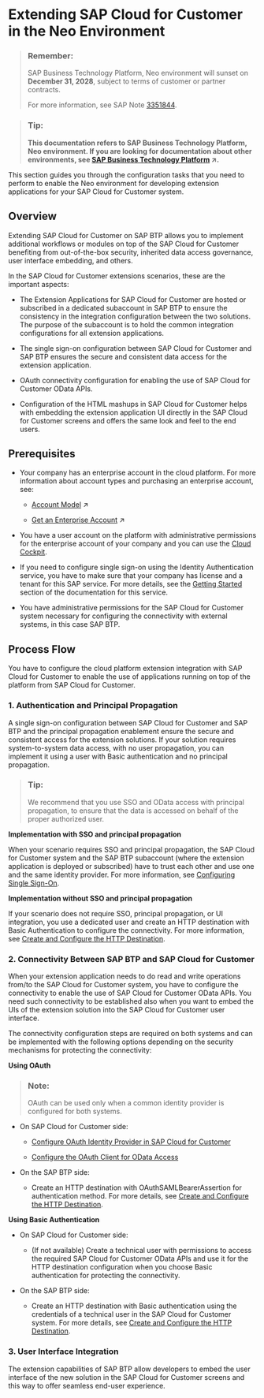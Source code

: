 <!-- loioeea73b48fe3e48e78f03a0a1394a064c -->

# Extending SAP Cloud for Customer in the Neo Environment

> ### Remember:  
> SAP Business Technology Platform, Neo environment will sunset on **December 31, 2028**, subject to terms of customer or partner contracts.
> 
> For more information, see SAP Note [3351844](https://me.sap.com/notes/3351844).

> ### Tip:  
> **This documentation refers to SAP Business Technology Platform, Neo environment. If you are looking for documentation about other environments, see [SAP Business Technology Platform](https://help.sap.com/viewer/65de2977205c403bbc107264b8eccf4b/Cloud/en-US/6a2c1ab5a31b4ed9a2ce17a5329e1dd8.html "SAP Business Technology Platform (SAP BTP) is an integrated offering comprised of four technology portfolios: database and data management, application development and integration, analytics, and intelligent technologies. The platform offers users the ability to turn data into business value, compose end-to-end business processes, and build and extend SAP applications quickly.") :arrow_upper_right:.**

This section guides you through the configuration tasks that you need to perform to enable the Neo environment for developing extension applications for your SAP Cloud for Customer system.



<a name="loioeea73b48fe3e48e78f03a0a1394a064c__section_h3w_wdk_ndb"/>

## Overview

Extending SAP Cloud for Customer on SAP BTP allows you to implement additional workflows or modules on top of the SAP Cloud for Customer benefiting from out-of-the-box security, inherited data access governance, user interface embedding, and others.

In the SAP Cloud for Customer extensions scenarios, these are the important aspects:

-   The Extension Applications for SAP Cloud for Customer are hosted or subscribed in a dedicated subaccount in SAP BTP to ensure the consistency in the integration configuration between the two solutions. The purpose of the subaccount is to hold the common integration configurations for all extension applications.

-   The single sign-on configuration between SAP Cloud for Customer and SAP BTP ensures the secure and consistent data access for the extension application.

-   OAuth connectivity configuration for enabling the use of SAP Cloud for Customer OData APIs.

-   Configuration of the HTML mashups in SAP Cloud for Customer helps with embedding the extension application UI directly in the SAP Cloud for Customer screens and offers the same look and feel to the end users.




<a name="loioeea73b48fe3e48e78f03a0a1394a064c__section_dh4_ntk_ndb"/>

## Prerequisites

-   Your company has an enterprise account in the cloud platform. For more information about account types and purchasing an enterprise account, see:
    -   [Account Model](https://help.sap.com/viewer/65de2977205c403bbc107264b8eccf4b/Cloud/en-US/8ed4a705efa0431b910056c0acdbf377.html#loio8ed4a705efa0431b910056c0acdbf377 "Learn more about the different types of accounts on SAP BTP and how they relate to each other.") :arrow_upper_right:

    -   [Get an Enterprise Account](https://help.sap.com/viewer/65de2977205c403bbc107264b8eccf4b/Cloud/en-US/d61c2819034b48e68145c45c36acba6e.html#loio82f9ff522f754e26ae89e0cd7ec7aa11 "To use an enterprise account, you can either purchase a customer account, join the partner program to purchase a partner account, or self-register for an enterprise account to try out free tier service plans.") :arrow_upper_right:


-   You have a user account on the platform with administrative permissions for the enterprise account of your company and you can use the [Cloud Cockpit](https://help.sap.com/viewer/65de2977205c403bbc107264b8eccf4b/Cloud/en-US/e47748b5bb571014afedc70595804f3e.html).

-   If you need to configure single sign-on using the Identity Authentication service, you have to make sure that your company has license and a tenant for this SAP service. For more details, see the [Getting Started](https://help.sap.com/viewer/6d6d63354d1242d185ab4830fc04feb1/Cloud/en-US/31af7da133874e199a7df1d42905241b.html) section of the documentation for this service.
-   You have administrative permissions for the SAP Cloud for Customer system necessary for configuring the connectivity with external systems, in this case SAP BTP.



<a name="loioeea73b48fe3e48e78f03a0a1394a064c__section_c2w_qbf_l2b"/>

## Process Flow

You have to configure the cloud platform extension integration with SAP Cloud for Customer to enable the use of applications running on top of the platform from SAP Cloud for Customer.



### 1. Authentication and Principal Propagation

A single sign-on configuration between SAP Cloud for Customer and SAP BTP and the principal propagation enablement ensure the secure and consistent access for the extension solutions. If your solution requires system-to-system data access, with no user propagation, you can implement it using a user with Basic authentication and no principal propagation.

> ### Tip:  
> We recommend that you use SSO and OData access with principal propagation, to ensure that the data is accessed on behalf of the proper authorized user.

**Implementation with SSO and principal propagation**

When your scenario requires SSO and principal propagation, the SAP Cloud for Customer system and the SAP BTP subaccount \(where the extension application is deployed or subscribed\) have to trust each other and use one and the same identity provider. For more information, see [Configuring Single Sign-On](configuring-single-sign-on-625f2c3.md).

**Implementation without SSO and principal propagation**

If your scenario does not require SSO, principal propagation, or UI integration, you use a dedicated user and create an HTTP destination with Basic Authentication to configure the connectivity. For more information, see [Create and Configure the HTTP Destination](create-and-configure-the-http-destination-9292948.md).



### 2. Connectivity Between SAP BTP and SAP Cloud for Customer

When your extension application needs to do read and write operations from/to the SAP Cloud for Customer system, you have to configure the connectivity to enable the use of SAP Cloud for Customer OData APIs. You need such connectivity to be established also when you want to embed the UIs of the extension solution into the SAP Cloud for Customer user interface.

The connectivity configuration steps are required on both systems and can be implemented with the following options depending on the security mechanisms for protecting the connectivity:

**Using OAuth**

> ### Note:  
> OAuth can be used only when a common identity provider is configured for both systems.

-   On SAP Cloud for Customer side:

    -   [Configure OAuth Identity Provider in SAP Cloud for Customer](configure-oauth-identity-provider-in-sap-cloud-for-customer-ba893b5.md)

    -   [Configure the OAuth Client for OData Access](configure-the-oauth-client-for-odata-access-0ac0dc9.md)



-   On the SAP BTP side:

    -   Create an HTTP destination with OAuthSAMLBearerAssertion for authentication method. For more details, see [Create and Configure the HTTP Destination](create-and-configure-the-http-destination-9292948.md).



**Using Basic Authentication**

-   On SAP Cloud for Customer side:

    -   \(If not available\) Create a technical user with permissions to access the required SAP Cloud for Customer OData APIs and use it for the HTTP destination configuration when you choose Basic authentication for protecting the connectivity.



-   On the SAP BTP side:

    -   Create an HTTP destination with Basic authentication using the credentials of a technical user in the SAP Cloud for Customer system. For more details, see [Create and Configure the HTTP Destination](create-and-configure-the-http-destination-9292948.md).





### 3. User Interface Integration

The extension capabilities of SAP BTP allow developers to embed the user interface of the new solution in the SAP Cloud for Customer screens and this way to offer seamless end-user experience.

